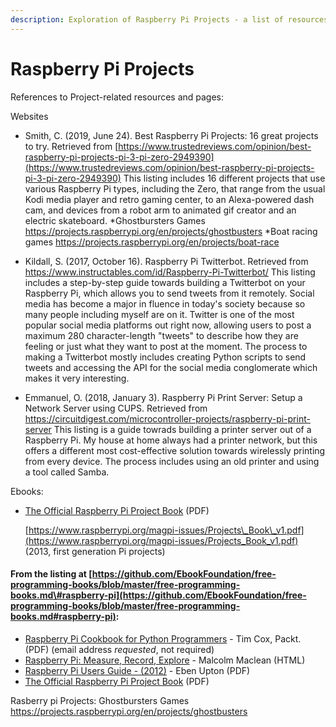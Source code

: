 ```yaml
---
description: Exploration of Raspberry Pi Projects - a list of resources
---
```


# Raspberry Pi Projects

References to Project-related resources and pages:

Websites

* Smith, C. \(2019, June 24\). Best Raspberry Pi Projects: 16 great projects to try. Retrieved from [https://www.trustedreviews.com/opinion/best-raspberry-pi-projects-pi-3-pi-zero-2949390](https://www.trustedreviews.com/opinion/best-raspberry-pi-projects-pi-3-pi-zero-2949390) This listing includes 16 different projects that use various Raspberry Pi types, including the Zero, that range from the usual Kodi media player and retro gaming center, to an Alexa-powered dash cam, and devices from a robot arm to animated gif creator and an electric skateboard.
*Ghostbursters Games  https://projects.raspberrypi.org/en/projects/ghostbusters
*Boat racing games https://projects.raspberrypi.org/en/projects/boat-race

* Kildall, S. (2017, October 16). Raspberry Pi Twitterbot. Retrieved from https://www.instructables.com/id/Raspberry-Pi-Twitterbot/ This listing includes a step-by-step guide towards building a Twitterbot on your Raspberry Pi, which allows you to send tweets from it remotely. Social media has become a major in fluence in today's society because so many people including myself are on it. Twitter is one of the most popular social media platforms out right now, allowing users to post a maximum 280 character-length "tweets" to describe how they are feeling or just what they want to post at the moment. The process to making a Twitterbot mostly includes creating Python scripts to send tweets and accessing the API for the social media conglomerate which makes it very interesting.

* Emmanuel, O. (2018, January 3). Raspberry Pi Print Server: Setup a Network Server using CUPS. Retrieved from https://circuitdigest.com/microcontroller-projects/raspberry-pi-print-server This listing is a guide towrads building a printer server out of a Raspberry Pi. My house at home always had a printer network, but this offers a different most cost-effective solution towards wirelessly printing from every device. The process includes using an old printer and using a tool called Samba.

Ebooks:

* [The Official Raspberry Pi Project Book](https://www.raspberrypi.org/magpi-issues/Projects_Book_v1.pdf) \(PDF\)

   [https://www.raspberrypi.org/magpi-issues/Projects\_Book\_v1.pdf](https://www.raspberrypi.org/magpi-issues/Projects_Book_v1.pdf) \(2013, first generation Pi projects\)



#### From the listing at [https://github.com/EbookFoundation/free-programming-books/blob/master/free-programming-books.md\#raspberry-pi](https://github.com/EbookFoundation/free-programming-books/blob/master/free-programming-books.md#raspberry-pi):

* [Raspberry Pi Cookbook for Python Programmers](https://www.packtpub.com/packt/free-ebook/python-raspberry-pi-cookbook) - Tim Cox, Packt. \(PDF\) \(email address _requested_, not required\)
* [Raspberry Pi: Measure, Record, Explore](https://leanpub.com/RPiMRE/read) - Malcolm Maclean \(HTML\)
* [Raspberry Pi Users Guide - \(2012\)](http://www.cs.unca.edu/~bruce/Fall14/360/RPiUsersGuide.pdf) - Eben Upton \(PDF\)
* [The Official Raspberry Pi Project Book](https://www.raspberrypi.org/magpi-issues/Projects_Book_v1.pdf) \(PDF\)



Rasberry pi Projects:
Ghostbursters Games
https://projects.raspberrypi.org/en/projects/ghostbusters


